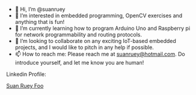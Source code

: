 - 👋 Hi, I’m @suanruey
- 👀 I’m interested in embedded programming, OpenCV exercises and anything that is fun!
- 🌱 I’m currently learning how to program Arduino Uno and Raspberry pi for network programmability and routing protocols.
- 💞️ I’m looking to collaborate on any exciting IoT-based embedded projects, and I would like to pitch in any help if possible.
- 📫 How to reach me: Please reach me at suanruey@hotmail.com. Do introduce yourself, and let me know you are human!

Linkedin Profile:
<div class="badge-base LI-profile-badge" data-locale="en_US" data-size="medium" data-theme="light" data-type="VERTICAL" data-vanity="suan-ruey-foo-489bb923" data-version="v1"><a class="badge-base__link LI-simple-link" href="https://sg.linkedin.com/in/suan-ruey-foo-489bb923?trk=profile-badge">Suan Ruey Foo</a></div>
              

<!---
suanruey/suanruey is a ✨ special ✨ repository because its `README.md` (this file) appears on your GitHub profile.
You can click the Preview link to take a look at your changes.
--->
